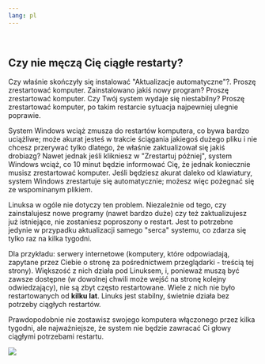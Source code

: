 ```yaml
---
lang: pl
---
```

﻿



<h2>Czy nie męczą Cię ciągłe restarty?</h2>

Czy właśnie skończyły się instalować "Aktualizacje automatyczne"?.
Proszę zrestartować komputer. Zainstalowano jakiś nowy program?
Proszę zrestartować komputer. Czy Twój system wydaje się niestabilny?
Proszę zrestartować komputer, po takim restarcie sytuacja najpewniej
ulegnie poprawie.

System Windows wciąż zmusza do restartów komputera, co bywa bardzo uciążliwe;
może akurat jesteś w trakcie ściągania jakiegoś dużego pliku i nie
chcesz przerywać tylko dlatego, że właśnie zaktualizował się jakiś
drobiazg? Nawet jednak jeśli klikniesz w "Zrestartuj później", system Windows
wciąż, co 10 minut będzie informować Cię, że jednak koniecznie musisz
zrestartować komputer. Jeśli będziesz akurat daleko od klawiatury, system Windows
zrestartuje się automatycznie; możesz więc pożegnać się ze wspominanym plikiem.

Linuksa w ogóle nie dotyczy ten problem. Niezależnie od tego, czy
zainstalujesz nowe programy (nawet bardzo duże) czy też zaktualizujesz
już istniejące, nie zostaniesz poproszony o restart. Jest to potrzebne
jedynie w przypadku aktualizacji samego "serca" systemu, co zdarza się
tylko raz na kilka tygodni.

Dla przykładu: serwery internetowe (komputery, które odpowiadają,
zapytane przez Ciebie o stronę za pośrednictwem przeglądarki - treścią
tej strony). Większość z nich działa pod Linuksem, i, ponieważ muszą być
zawsze dostępne (w dowolnej chwili może wejść na stronę kolejny
odwiedzający), nie są zbyt często restartowane. Wiele z nich nie było
restartowanych od <b>kilku lat</b>. Linuks jest stabilny, świetnie działa
bez potrzeby ciągłych restartów.

Prawdopodobnie nie zostawisz swojego komputera włączonego przez kilka
tygodni, ale najważniejsze, że system nie będzie zawracać Ci głowy
ciągłymi potrzebami restartu.

<img src="Images/reboot_all_the_time_thumb.png" />



